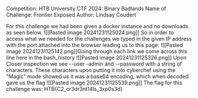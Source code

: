 Competition: HTB University CTF 2024: Binary Badlands
Name of Challenge: Frontier Exposed
Author: Lindsay Coudert

For this challenge we had been given a docker instance and no downloads as seen below.
![[Pasted image 20241231125024.png]]
So in order to access what we needed for the challenges we typed in the given IP address with the port attached into the browser leading us to this page:
![[Pasted image 20241231125142.png]]Going through each link we come across this line here in the bash_history
![[Pasted image 20241231125326.png]]
Upon Closer inspection we see --user -admin and --password with a string of characters. 
These characters upon putting it into cyberchef using the "Magic" mode showed us it was a base64 encoding, which when decoded gave us the flag 
![[Pasted image 20241231125539.png]]
The flag for this challenge was:
HTB{C2_cr3dr3nt14ls_3xp0s3d}
